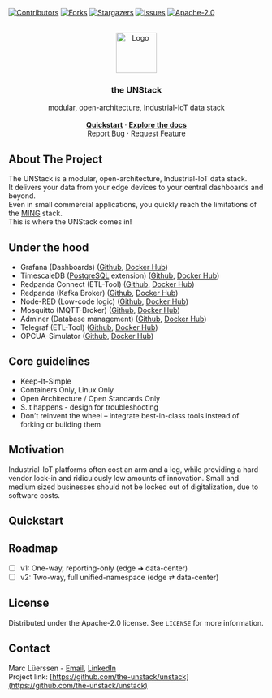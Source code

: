 <!-- PROJECT SHIELDS -->
[![Contributors][contributors-shield]][contributors-url]
[![Forks][forks-shield]][forks-url]
[![Stargazers][stars-shield]][stars-url]
[![Issues][issues-shield]][issues-url]
[![Apache-2.0][license-shield]][license-url]

<!-- PROJECT LOGO & Header -->
<br />
<div align="center">
  <a href="https://github.com/the-unstack/unstack">
    <img src="images/logo.png" alt="Logo" width="80" height="80">
  </a>

  <h3 align="center">the UNStack</h3>

  <p align="center">
    modular, open-architecture, Industrial-IoT data stack
    <br />
    <br />
    <a href="https://github.com/the-unstack/unstack?tab=readme-ov-file#quickstart"><strong>Quickstart</strong></a>
    &middot;
    <a href="https://github.com/the-unstack/unstack-docs"><strong>Explore the docs</strong></a>
    <br />
    <a href="https://github.com/the-unstack/unstack/issues/new?labels=bug&template=bug-report---.md">Report Bug</a>
    &middot;
    <a href="https://github.com/the-unstack/unstack/issues/new?labels=enhancement&template=feature-request---.md">Request Feature</a>
  </p>
</div>

## About The Project
The UNStack is a modular, open-architecture, Industrial-IoT data stack.<br>
It delivers your data from your edge devices to your central dashboards and beyond.<br>
Even in small commercial applications, you quickly reach the limitations of the [MING][ming-url] stack.<br>
This is where the UNStack comes in!

## Under the hood
- Grafana (Dashboards) ([Github][grafana-url-github], [Docker Hub][grafana-url-dockerhub])
- TimescaleDB ([PostgreSQL][postgres-url] extension) ([Github][timescale-url-github], [Docker Hub][timescale-url-dockerhub])
- Redpanda Connect (ETL-Tool) ([Github][connect-url-github], [Docker Hub][connect-url-dockerhub])
- Redpanda (Kafka Broker) ([Github][redpanda-url-github], [Docker Hub][redpanda-url-dockerhub])
- Node-RED (Low-code logic) ([Github][nodered-url-github], [Docker Hub][nodered-url-dockerhub])
- Mosquitto (MQTT-Broker) ([Github][mosquitto-url-github], [Docker Hub][mosquitto-url-dockerhub])
- Adminer (Database management) ([Github][adminer-url-github], [Docker Hub][adminer-url-dockerhub])
- Telegraf (ETL-Tool) ([Github][telegraf-url-github], [Docker Hub][telegraf-url-dockerhub])
- OPCUA-Simulator ([Github][opcsim-url-github], [Docker Hub][opcsim-url-dockerhub])

## Core guidelines
- Keep-It-Simple
- Containers Only, Linux Only
- Open Architecture / Open Standards Only
- S..t happens - design for troubleshooting
- Don’t reinvent the wheel – integrate best-in-class tools instead of forking or building them

## Motivation
Industrial-IoT platforms often cost an arm and a leg, while providing a hard vendor lock-in and ridiculously low amounts of innovation. Small and medium sized businesses should not be locked out of digitalization, due to software costs. 

## Quickstart

## Roadmap
- [ ] v1: One-way, reporting-only (edge ➜ data-center)
- [ ] v2: Two-way, full unified-namespace (edge ⇄ data-center)

## License
Distributed under the Apache-2.0 license. See `LICENSE` for more information.

## Contact
Marc Lüerssen - [Email](mailto:unstack@marcluerssen.de), [LinkedIn][linkedin-url]<br>
Project link: [https://github.com/the-unstack/unstack](https://github.com/the-unstack/unstack)


<!-- MARKDOWN LINKS & IMAGES -->
[contributors-shield]: https://img.shields.io/github/contributors/the-unstack/unstack.svg?style=for-the-badge
[contributors-url]: https://github.com/the-unstack/unstack/graphs/contributors
[forks-shield]: https://img.shields.io/github/forks/the-unstack/unstack.svg?style=for-the-badge
[forks-url]: https://github.com/the-unstack/unstack/network/members
[stars-shield]: https://img.shields.io/github/stars/the-unstack/unstack.svg?style=for-the-badge
[stars-url]: https://github.com/the-unstack/unstack/stargazers
[issues-shield]: https://img.shields.io/github/issues/the-unstack/unstack.svg?style=for-the-badge
[issues-url]: https://github.com/the-unstack/unstack/issues
[license-shield]: https://img.shields.io/github/license/the-unstack/unstack.svg?style=for-the-badge
[license-url]: https://github.com/the-unstack/unstack/blob/master/LICENSE

[ming-url]: https://flowfuse.com/blog/2023/02/ming-blog/

[grafana-url-github]: https://github.com/grafana/grafana
[grafana-url-dockerhub]: https://hub.docker.com/r/grafana/grafana
[timescale-url-github]: https://github.com/timescale/timescaledb
[timescale-url-dockerhub]: https://hub.docker.com/r/timescale/timescaledb
[postgres-url]: https://www.postgresql.org
[adminer-url-github]:  https://github.com/vrana/adminer
[adminer-url-dockerhub]: https://hub.docker.com/_/adminer
[connect-url-github]: https://github.com/redpanda-data/connect
[connect-url-dockerhub]: https://hub.docker.com/r/redpandadata/connect
[redpanda-url-github]: https://github.com/redpanda-data/redpanda
[redpanda-url-dockerhub]: https://hub.docker.com/r/redpandadata/redpanda
[nodered-url-github]: https://github.com/node-red/node-red
[nodered-url-dockerhub]: https://hub.docker.com/r/nodered/node-red
[mosquitto-url-github]: https://github.com/eclipse-mosquitto/mosquitto
[mosquitto-url-dockerhub]: https://hub.docker.com/_/eclipse-mosquitto
[telegraf-url-github]: https://github.com/influxdata/telegraf
[telegraf-url-dockerhub]: https://hub.docker.com/_/telegraf
[opcsim-url-github]: https://github.com/amine-amaach/simulators
[opcsim-url-dockerhub]: https://hub.docker.com/r/amineamaach/sensors-opcua

[linkedin-url]: https://linkedin.com/in/marcluer
